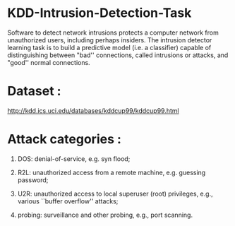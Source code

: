 # KDD-Intrusion-Detection-Task
Software to detect network intrusions protects a computer network from unauthorized users, including perhaps insiders.  The intrusion detector learning task is to build a predictive model (i.e. a classifier) capable of distinguishing between "bad'' connections, called intrusions or attacks, and "good'' normal connections.

# Dataset : 
http://kdd.ics.uci.edu/databases/kddcup99/kddcup99.html

# Attack categories :
1) DOS: denial-of-service, e.g. syn flood;

2) R2L: unauthorized access from a remote machine, e.g. guessing password;

3) U2R:  unauthorized access to local superuser (root) privileges, e.g., various ``buffer overflow'' attacks;

4) probing: surveillance and other probing, e.g., port scanning.

